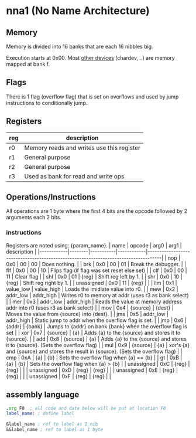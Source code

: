 # nna1 (No Name Architecture)

## Memory
Memory is divided into 16 banks that are each 16 nibbles big.

Execution starts at 0x00.
Most [other devices](devices.md) (chardev, ..) are memory mapped at bank f.

## Flags
There is 1 flag (overflow flag) that is set on overflows and used by jump instructions to conditionally jump.

## Registers

| reg | description                               |
|-----|-------------------------------------------|
| r0  | Memory reads and writes use this register |
| r1  | General purpose                           |
| r2  | General purpose                           |
| r3  | Used as bank for read and write ops       |

## Operations/Instructions
All operations are 1 byte where the first 4 bits are the opcode followed by 2 arguments each 2 bits.

### instructions
Registers are noted using: {param_name}.
| name       | opcode | arg0      | arg1       | description                                                                        |
|------------|--------|-----------|------------|------------------------------------------------------------------------------------|
| nop        | 0x0    | 00        | 00         | Does nothing.                                                                      |
| brk        | 0x0    | 00        | 01         | Break the debugger.                                                                |
| flf        | 0x0    | 00        | 10         | Flips flag (if flag was set reset else set)                                        |
| clf        | 0x0    | 00        | 11         | Clear flag                                                                         |
| shl        | 0x0    | 01        | {reg}      | Shift reg left by 1.                                                               |
| shr        | 0x0    | 10        | {reg}      | Shift reg right by 1.                                                              |
| unassigned | 0x0    | 11        | {reg}      |                                                                                    |
| lim        | 0x1    | value_low | value_high | Loads the imidiate value into r0.                                                  |
| mew        | 0x2    | addr_low  | addr_high  | Writes r0 to memory at addr (uses r3 as bank select)                               |
| mer        | 0x3    | addr_low  | addr_high  | Reads the value at memory address addr into r0 (uses r3 as bank select)            |
| mov        | 0x4    | {source}  | {dest}     | Moves the value from {source} into {dest}.                                         |
| jms        | 0x5    | addr_low  | addr_high  | Static jump to addr when the overflow flag is set.                                 |
| jmp        | 0x6    | {addr}    | {bank}     | Jumps to {addr} on bank {bank} when the overflow flag is set                       |
| xor        | 0x7    | {source}  | {a}        | Adds {a} to the {source} and stores it to {source}.                                |
| add        | 0x8    | {source}  | {a}        | Adds {a} to the {source} and stores it to {source}. (Sets the overflow flag)       |
| mul        | 0x9    | {source}  | {a}        | xor's {a} and {source} and stores the result in {source}. (Sets the overflow flag) |
| cmp        | 0xA    | {a}       | {b}        | Sets the overflow flag when {a} == {b}                                             |
| gt         | 0xB    | {a}       | {b}        | Sets the overflow flag when {a} > {b}                                              |
| unassigned | 0xC    | {reg}     | {reg}      |                                                                                    |
| unassigned | 0xD    | {reg}     | {reg}      |                                                                                    |
| unassigned | 0xE    | {reg}     | {reg}      |                                                                                    |
| unassigned | 0xF    | {reg}     | {reg}      |                                                                                    |


## assembly language

```asm
.org F0  ; all code and data below will be put at location F0
label_name: ; define label

&label_name ; ref to label as 1 nib
&&label_name ; ref to label as 1 byte
```
